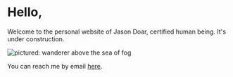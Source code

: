 # Hello,

Welcome to the personal website of Jason Doar, certified human being. It's under construction.

![pictured: wanderer above the sea of fog](https://lh3.googleusercontent.com/HLkKmEp5SrWN-9HimRCzZzcIks-SBN7Oq3-pADKOkjWpZHY8xSGirQJ5NCnL-kHPVovJzEplZLGjYs6HRcseIfFPFWI3bbNevxaDXAj7piFsAWXjlETNB1GNYKYo7cWzzCcZuY6MwpHgQjxMipr5DXZDPu5qSkZUjZ6wCx97-Z_WHk1y0gRzZG1kmxILcB1lYUvJClDAgqgR_ILg1RTTKnnPkJVKHloM4UVA_C827GFsaHvWwk9e4-0s_NzQ_sL_DLT9M3CDuPPukwdtWboyy8HwSJIWvUH2mb6uhiKilRCEvIeX96Wrd68Zck76uk84pwirE6A34IcnF9As6EEUgtg6kvC0zG9drwb0__RYhNcdNBesihuF5iVvpfgLBlYY3YCXbtRxV_24LMNFDh7T8ruvy8Qn4x3b24uvQOshfGasAV0k7lSV2lFlN_814OhK0Z84H1p88QwYeuBHtO8-NyfWxGy48mS8yyL-qwrmZJ37rDawmvbTUKMX_wVwbaeAcVeNARejc-i1pIWawSEFL_LVjNPtfmw_R_CP3O87juiudntWvluFELXVuIgsXQcqJjGlZYLdtnYPmP0ZNKju-172BMHUoaoAYC7QfvncYStpoZ_-18ynEleY1i1hcgm6HIJkKbt7J6KpbiBxn9sKpoSwuhLbv5xUAfrFCEc55S_qCY_n2VC9f24Mt1A1j9YWuyswK6Z2W5BOILPM1ndkLm5ikWqDd7y3mDBiVtSGb7p1FDLmoHieQgDHZ6cBvMcljWMtQvFfgE4phjMuHY-2KbzWmdjzh3Zjl_ypZ1zHg_TQloy-j07E8ZJ5g5Mgw1bWSfaeSJQ=w1423-h1067-no?authuser=0)


<!---
A little [about](about.html) me: I live at home with my lovely soon-to-be wife and our two very excellent [cats](cats.html). I have several vaguely interrelated [hobbies](hobby.html) and interests, mostly involving [pretty lights and flashing colors](feedbackfeedingback.html). During the day I work at the [lamp factory](lamp_factory.html). Sometimes I go [outside](outside.html).
--->
You can reach me by email [here](mailto:jbdoar@gmail.com).
